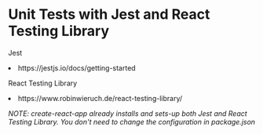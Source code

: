 <h1>Unit Tests with Jest and React Testing Library</h1>

<p>Jest
<li>https://jestjs.io/docs/getting-started</li></p>

<p>React Testing Library
<li>https://www.robinwieruch.de/react-testing-library/</li></p>


<p><em>NOTE: create-react-app already installs and sets-up both Jest and React Testing Library. You don't need to change the configuration in package.json</em></p>
